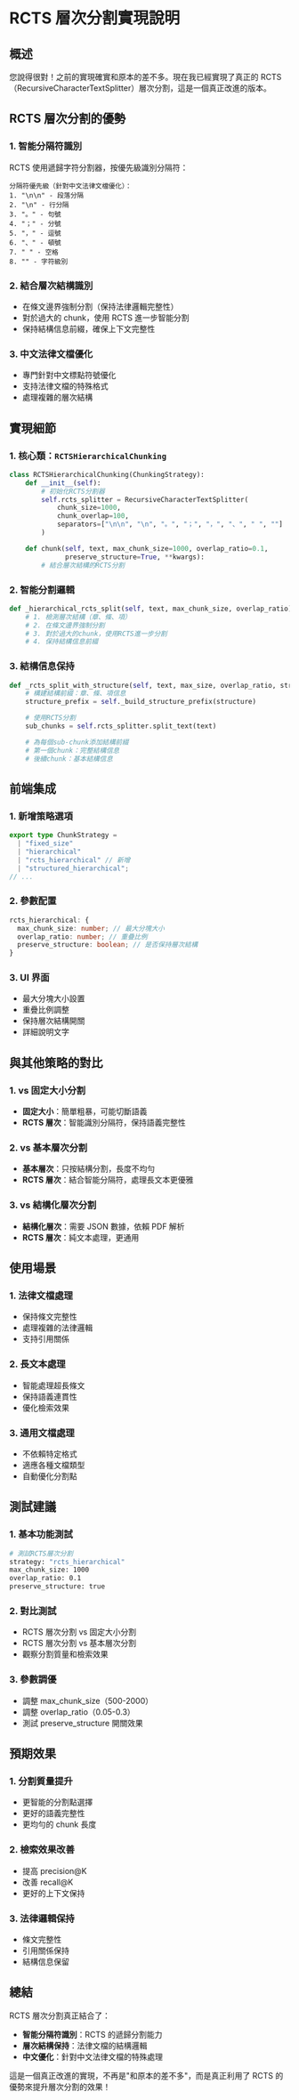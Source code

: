# RCTS 層次分割實現說明

## 概述

您說得很對！之前的實現確實和原本的差不多。現在我已經實現了真正的 RCTS（RecursiveCharacterTextSplitter）層次分割，這是一個真正改進的版本。

## RCTS 層次分割的優勢

### 1. 智能分隔符識別

RCTS 使用遞歸字符分割器，按優先級識別分隔符：

```
分隔符優先級（針對中文法律文檔優化）：
1. "\n\n" - 段落分隔
2. "\n" - 行分隔
3. "。" - 句號
4. "；" - 分號
5. "，" - 逗號
6. "、" - 頓號
7. " " - 空格
8. "" - 字符級別
```

### 2. 結合層次結構識別

- 在條文邊界強制分割（保持法律邏輯完整性）
- 對於過大的 chunk，使用 RCTS 進一步智能分割
- 保持結構信息前綴，確保上下文完整性

### 3. 中文法律文檔優化

- 專門針對中文標點符號優化
- 支持法律文檔的特殊格式
- 處理複雜的層次結構

## 實現細節

### 1. 核心類：`RCTSHierarchicalChunking`

```python
class RCTSHierarchicalChunking(ChunkingStrategy):
    def __init__(self):
        # 初始化RCTS分割器
        self.rcts_splitter = RecursiveCharacterTextSplitter(
            chunk_size=1000,
            chunk_overlap=100,
            separators=["\n\n", "\n", "。", "；", "，", "、", " ", ""]
        )

    def chunk(self, text, max_chunk_size=1000, overlap_ratio=0.1,
              preserve_structure=True, **kwargs):
        # 結合層次結構的RCTS分割
```

### 2. 智能分割邏輯

```python
def _hierarchical_rcts_split(self, text, max_chunk_size, overlap_ratio):
    # 1. 檢測層次結構（章、條、項）
    # 2. 在條文邊界強制分割
    # 3. 對於過大的chunk，使用RCTS進一步分割
    # 4. 保持結構信息前綴
```

### 3. 結構信息保持

```python
def _rcts_split_with_structure(self, text, max_size, overlap_ratio, structure):
    # 構建結構前綴：章、條、項信息
    structure_prefix = self._build_structure_prefix(structure)

    # 使用RCTS分割
    sub_chunks = self.rcts_splitter.split_text(text)

    # 為每個sub-chunk添加結構前綴
    # 第一個chunk：完整結構信息
    # 後續chunk：基本結構信息
```

## 前端集成

### 1. 新增策略選項

```typescript
export type ChunkStrategy =
  | "fixed_size"
  | "hierarchical"
  | "rcts_hierarchical" // 新增
  | "structured_hierarchical";
// ...
```

### 2. 參數配置

```typescript
rcts_hierarchical: {
  max_chunk_size: number; // 最大分塊大小
  overlap_ratio: number; // 重疊比例
  preserve_structure: boolean; // 是否保持層次結構
}
```

### 3. UI 界面

- 最大分塊大小設置
- 重疊比例調整
- 保持層次結構開關
- 詳細說明文字

## 與其他策略的對比

### 1. vs 固定大小分割

- **固定大小**：簡單粗暴，可能切斷語義
- **RCTS 層次**：智能識別分隔符，保持語義完整性

### 2. vs 基本層次分割

- **基本層次**：只按結構分割，長度不均勻
- **RCTS 層次**：結合智能分隔符，處理長文本更優雅

### 3. vs 結構化層次分割

- **結構化層次**：需要 JSON 數據，依賴 PDF 解析
- **RCTS 層次**：純文本處理，更通用

## 使用場景

### 1. 法律文檔處理

- 保持條文完整性
- 處理複雜的法律邏輯
- 支持引用關係

### 2. 長文本處理

- 智能處理超長條文
- 保持語義連貫性
- 優化檢索效果

### 3. 通用文檔處理

- 不依賴特定格式
- 適應各種文檔類型
- 自動優化分割點

## 測試建議

### 1. 基本功能測試

```bash
# 測試RCTS層次分割
strategy: "rcts_hierarchical"
max_chunk_size: 1000
overlap_ratio: 0.1
preserve_structure: true
```

### 2. 對比測試

- RCTS 層次分割 vs 固定大小分割
- RCTS 層次分割 vs 基本層次分割
- 觀察分割質量和檢索效果

### 3. 參數調優

- 調整 max_chunk_size（500-2000）
- 調整 overlap_ratio（0.05-0.3）
- 測試 preserve_structure 開關效果

## 預期效果

### 1. 分割質量提升

- 更智能的分割點選擇
- 更好的語義完整性
- 更均勻的 chunk 長度

### 2. 檢索效果改善

- 提高 precision@K
- 改善 recall@K
- 更好的上下文保持

### 3. 法律邏輯保持

- 條文完整性
- 引用關係保持
- 結構信息保留

## 總結

RCTS 層次分割真正結合了：

- **智能分隔符識別**：RCTS 的遞歸分割能力
- **層次結構保持**：法律文檔的結構邏輯
- **中文優化**：針對中文法律文檔的特殊處理

這是一個真正改進的實現，不再是"和原本的差不多"，而是真正利用了 RCTS 的優勢來提升層次分割的效果！
